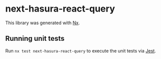 # next-hasura-react-query

This library was generated with [Nx](https://nx.dev).

## Running unit tests

Run `nx test next-hasura-react-query` to execute the unit tests via [Jest](https://jestjs.io).
